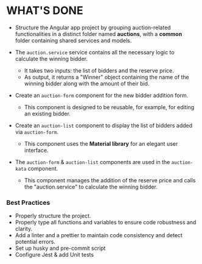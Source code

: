 # WHAT'S DONE

- Structure the Angular app project by grouping auction-related functionalities in a distinct folder named **auctions**, with a **common** folder containing shared services and models.

- The `auction.service` service contains all the necessary logic to calculate the winning bidder.

  - It takes two inputs: the list of bidders and the reserve price.
  - As output, it returns a "Winner" object containing the name of the winning bidder along with the amount of their bid.

- Create an `auction-form` component for the new bidder addition form.

  - This component is designed to be reusable, for example, for editing an existing bidder.

- Create an `auction-list` component to display the list of bidders added via `auction-form`.

  - This component uses the **Material library** for an elegant user interface.

- The `auction-form` & `auction-list` components are used in the `auction-kata` component.
  - This component manages the addition of the reserve price and calls the "auction.service" to calculate the winning bidder.

### Best Practices

- Properly structure the project.
- Properly type all functions and variables to ensure code robustness and clarity.
- Add a linter and a prettier to maintain code consistency and detect potential errors.
- Set up husky and pre-commit script
- Configure Jest & add Unit tests
